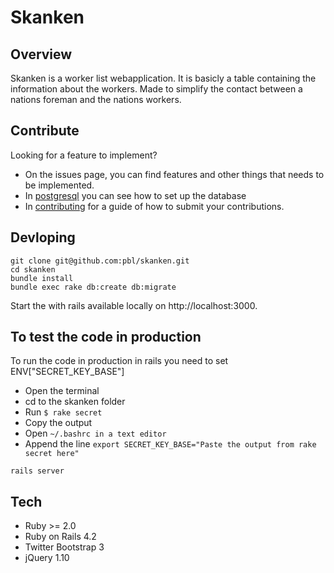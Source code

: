# Skanken

## Overview
Skanken is a worker list webapplication. It is basicly a table containing the information about the workers. Made to simplify the contact between a nations foreman and the nations workers.

## Contribute

Looking for a feature to implement?

* On the issues page, you can find features and other things that needs to be implemented.
* In [postgresql](POSTGRESQL.md) you can see how to set up the database
* In [contributing](CONTRIBUTING.md) for a guide of how to submit your contributions.

## Devloping

```
git clone git@github.com:pbl/skanken.git
cd skanken
bundle install
bundle exec rake db:create db:migrate
```

Start the with rails available locally on http://localhost:3000.

## To test the code in production

To run the code in production in rails you need to set ENV["SECRET_KEY_BASE"]

* Open the terminal
* cd to the skanken folder
* Run ```$ rake secret ```
* Copy the output
* Open ```~/.bashrc in a text editor```
* Append the line ```export SECRET_KEY_BASE="Paste the output from rake secret here"```

```
rails server
```

## Tech

* Ruby >= 2.0
* Ruby on Rails 4.2
* Twitter Bootstrap 3
* jQuery 1.10

